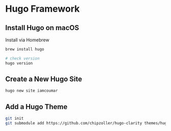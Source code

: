 # Hugo Framework

## Install Hugo on macOS
Install via Homebrew
```bash
brew install hugo

# check version
hugo version
```

## Create a New Hugo Site

```bash
hugo new site iamcoumar
```

## Add a Hugo Theme
```bash
git init
git submodule add https://github.com/chipzoller/hugo-clarity themes/hugo-clarity
```